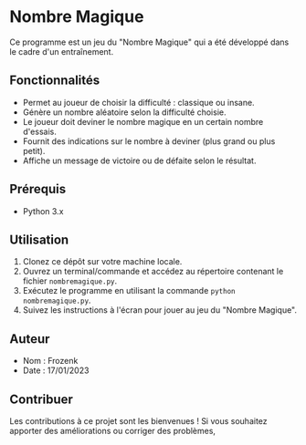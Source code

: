 # Nombre Magique

Ce programme est un jeu du "Nombre Magique" qui a été développé dans le cadre d'un entraînement.

## Fonctionnalités

- Permet au joueur de choisir la difficulté : classique ou insane.
- Génère un nombre aléatoire selon la difficulté choisie.
- Le joueur doit deviner le nombre magique en un certain nombre d'essais.
- Fournit des indications sur le nombre à deviner (plus grand ou plus petit).
- Affiche un message de victoire ou de défaite selon le résultat.

## Prérequis

- Python 3.x

## Utilisation

1. Clonez ce dépôt sur votre machine locale.
2. Ouvrez un terminal/commande et accédez au répertoire contenant le fichier `nombremagique.py`.
3. Exécutez le programme en utilisant la commande `python nombremagique.py`.
4. Suivez les instructions à l'écran pour jouer au jeu du "Nombre Magique".

## Auteur

- Nom : Frozenk
- Date : 17/01/2023

## Contribuer

Les contributions à ce projet sont les bienvenues ! Si vous souhaitez apporter des améliorations ou corriger des problèmes,

